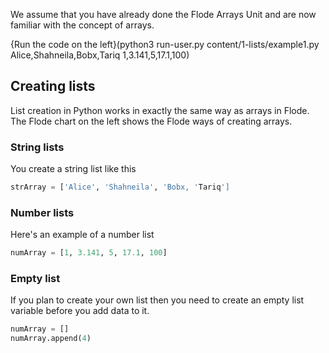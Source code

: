 We assume that you have already done the Flode Arrays Unit and are now familiar with the concept of arrays. 

{Run the code on the left}(python3 run-user.py content/1-lists/example1.py Alice,Shahneila,Bobx,Tariq 1,3.141,5,17.1,100)

## Creating lists
List creation in Python works in exactly the same way as arrays in Flode. The Flode chart on the left shows the Flode ways of creating arrays.

### String lists
You create a string list like this

```python
strArray = ['Alice', 'Shahneila', 'Bobx, 'Tariq']
```

### Number lists
Here's an example of a number list

```python
numArray = [1, 3.141, 5, 17.1, 100]
```

### Empty list
If you plan to create your own list then you need to create an empty list variable before you add data to it.

```python
numArray = []
numArray.append(4)
```
